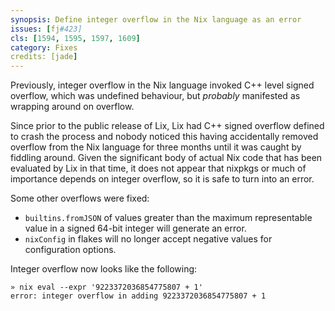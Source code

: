```yaml
---
synopsis: Define integer overflow in the Nix language as an error
issues: [fj#423]
cls: [1594, 1595, 1597, 1609]
category: Fixes
credits: [jade]
---
```


Previously, integer overflow in the Nix language invoked C++ level signed overflow, which was undefined behaviour, but *probably* manifested as wrapping around on overflow.

Since prior to the public release of Lix, Lix had C++ signed overflow defined to crash the process and nobody noticed this having accidentally removed overflow from the Nix language for three months until it was caught by fiddling around.
Given the significant body of actual Nix code that has been evaluated by Lix in that time, it does not appear that nixpkgs or much of importance depends on integer overflow, so it is safe to turn into an error.

Some other overflows were fixed:
- `builtins.fromJSON` of values greater than the maximum representable value in a signed 64-bit integer will generate an error.
- `nixConfig` in flakes will no longer accept negative values for configuration options.

Integer overflow now looks like the following:

```
» nix eval --expr '9223372036854775807 + 1'
error: integer overflow in adding 9223372036854775807 + 1
```
